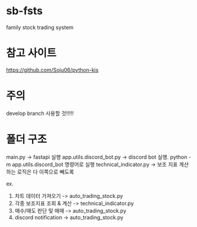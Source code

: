 # sb-fsts
family stock trading system

# 참고 사이트
https://github.com/Soju06/python-kis

# 주의
develop branch 사용할 것!!!!!

# 폴더 구조
main.py -> fastapi 실행
app.utils.discord_bot.py -> discord bot 실행. python -m app.utils.discord_bot 명령어로 실행
technical_indicator.py -> 보조 지표 계산하는 로직은 다 이쪽으로 빼도록

ex.
1. 차트 데이터 가져오기 -> auto_trading_stock.py
2. 각종 보조지표 조회 & 계산 -> technical_indicator.py
3. 매수/매도 판단 및 매매 -> auto_trading_stock.py
4. discord notification -> auto_trading_stock.py